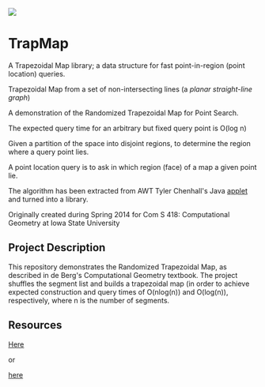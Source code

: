 [![](https://jitpack.io/v/micycle1/TrapezoidalMap.svg)](https://jitpack.io/#micycle1/TrapezoidalMap)

# TrapMap

A Trapezoidal Map library; a data structure for fast point-in-region (point location) queries.

Trapezoidal Map from a set of non-intersecting lines (a *planar straight-line graph*)

A demonstration of the Randomized Trapezoidal Map for Point Search.

The expected query time for an arbitrary but fixed query point is O(log n)

Given a partition of the space into disjoint regions, to determine the region where a query point lies.

A point location query is to ask in which region (face) of a map a given point lie.

The algorithm has been extracted from AWT Tyler Chenhall's Java [applet](https://github.com/TylerChenhall/TrapezoidalMap) and turned into a library.

Originally created during Spring 2014 for Com S 418: Computational Geometry at Iowa State University

## Project Description
This repository demonstrates the Randomized Trapezoidal Map, as described in de Berg's Computational Geometry textbook. The project shuffles the segment list and builds a trapezoidal map (in order to achieve expected construction and query times of O(nlog(n)) and O(log(n)), respectively, where n is the number of segments.

## Resources

[Here](http://cgm.cs.mcgill.ca/~athens/cs507/Projects/2002/JukkaKaartinen/)

or 

[here](http://janrollmann.de/projects/thesis/)
